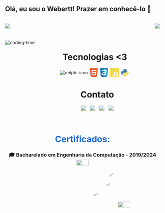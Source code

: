 ## Olá, eu sou o Webertt! Prazer em conhecê-lo 👋

<br>
<div>
  
  <img height="160em" src="https://github-readme-stats.vercel.app/api?username=Webertt-Coutinho&show_icons=true&theme=github_dark_dimmed&include_all_commits=true&count_private=true"/>
  <img align="right" height="160em" src="https://github-readme-stats.vercel.app/api/top-langs/?username=Webertt-Coutinho&layout=compact&langs_count=16&theme=github_dark_dimmed"/>
</div><br>

<div  align="center"> 
  <div style="display: inline_block"><br>
    <img align="left" height="250" alt="coding-time" src="https://cdn.dribbble.com/users/461802/screenshots/4753031/media/5c394506444d16d39a64d87b07dcbf21.gif">
    <h1 align="center">Tecnologias <3</h1>
    <img align="center" height="30" width="30" alt="delphi-icon"  src="https://img.icons8.com/officel/40/delphi-ide.png">
    <img align="center" height="30" width="30" alt="html-icon"  src="https://raw.githubusercontent.com/devicons/devicon/master/icons/html5/html5-original.svg">
    <img align="center" height="30" width="30" alt="css-icon"  src="https://raw.githubusercontent.com/devicons/devicon/master/icons/css3/css3-original.svg">
    <img align="center" height="30" width="30" alt="js-icon"  src="https://raw.githubusercontent.com/devicons/devicon/master/icons/javascript/javascript-plain.svg">
    <img align="center" height="30" width="30" alt="python-icon"  src="https://raw.githubusercontent.com/devicons/devicon/master/icons/python/python-original.svg">
  </div>
    
  <h1 align="center">Contato</h1>
  <a href="#" target="_blank" style="margin-right: 10px;"><img src="https://img.shields.io/badge/-Instagram-%23E4405F?style=for-the-badge&logo=instagram&logoColor=white" target="_blank"></a>
  <a href="#" target="_blank" style="margin-right: 10px;"><img src="https://img.shields.io/badge/Discord-7289DA?style=for-the-badge&logo=discord&logoColor=white" target="_blank"></a> 
  <a href = "mailto:webertt.coutinho@gmail.com" style="margin-right: 10px;"><img src="https://img.shields.io/badge/-Gmail-%23333?style=for-the-badge&logo=gmail&logoColor=white" target="_blank"></a>
  <a href="https://www.linkedin.com/in/webertt" target="_blank"><img src="https://img.shields.io/badge/-LinkedIn-%230077B5?style=for-the-badge&logo=linkedin&logoColor=white" target="_blank"></a> 
</div><br><br>

<div align="center">
  <h1 style="color: #1E69DE">Certificados:</h1>
  <h3 style="color: 7ab6ff">🎓 Bacharelado em Engenharia da Computação - 2019/2024 <img height="20" width="40" src="tube-spinner.svg" style="margin-bottom: -5px"></h3>
  <p><a style="color: #FFFFFF" href="https://www.origamid.com/certificate/8c8526b4">HTML e CSS para Iniciantes</a> ✅</p>
  <p><a style="color: #FFFFFF" href="https://www.origamid.com/certificate/ab72221f">UI Design para Iniciantes</a> ✅</p>
  <p><a style="color: #FFFFFF" href="https://www.origamid.com/certificate/ec2156e1">CSS FlexBox</a> ✅</p>
  <p><a style="color: #FFFFFF">JavaScript Avançado . . . em andamento</a> <img height="20" width="40" src="tube-spinner.svg" style="margin-bottom: -5px"></img></p> 
</div><br>
